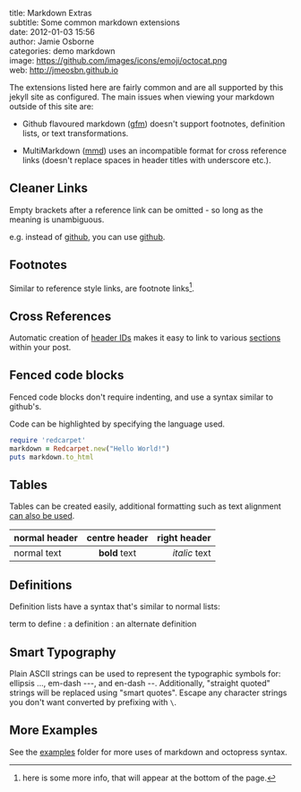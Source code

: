 title:        Markdown Extras  
subtitle:     Some common markdown extensions  
date:         2012-01-03 15:56  
author:       Jamie Osborne  
categories:   demo markdown  
image:        https://github.com/images/icons/emoji/octocat.png  
web:          http://jmeosbn.github.io  

The extensions listed here are fairly common and are all supported by this jekyll site as
configured. The main issues when viewing your markdown outside of this site are:

- Github flavoured markdown ([gfm]) doesn't support footnotes, definition lists, or text
  transformations.

- MultiMarkdown ([mmd]) uses an incompatible format for cross reference links (doesn't
  replace spaces in header titles with underscore etc.).

[gfm]: http://github.github.com/github-flavored-markdown/
[mmd]: https://rawgithub.com/fletcher/human-markdown-reference/master/index.html

<!-- more -->


## Cleaner Links

Empty brackets after a reference link can be omitted - so long as the meaning is
unambiguous.

e.g. instead of [github][], you can use [github].

[github]: http://github.com


## Footnotes

Similar to reference style links, are footnote links[^moreinfo].

[^moreinfo]: here is some more info, that will appear at the bottom of the page.


## Cross References

Automatic creation of [header IDs] makes it easy to link to various
[sections](#cross-references) within your post.

[header IDs]: http://kramdown.rubyforge.org/converter/html.html#auto-ids


## Fenced code blocks

Fenced code blocks don't require indenting, and use a syntax similar to github's.

Code can be highlighted by specifying the language used.

```ruby
require 'redcarpet'
markdown = Redcarpet.new("Hello World!")
puts markdown.to_html
```


## Tables

Tables can be created easily, additional formatting such as text alignment
[can also be used](http://kramdown.rubyforge.org/quickref.html#tables).

|   normal header   |   centre header   |    right header   |
|  ---------------  |  :-------------:  |  --------------:  |
|    normal text    |   **bold** text   |   *italic* text   |


## Definitions

Definition lists have a syntax that's similar to normal lists:

term to define
: a definition
: an alternate definition


## Smart Typography

Plain ASCII strings can be used to represent the typographic symbols for: ellipsis ...,
em-dash ---, and en-dash --. Additionally, \"straight quoted\" strings will be replaced
using "smart quotes". Escape any character strings you don't want converted by prefixing
with `\`.


## More Examples

See the [examples](.) folder for more uses of markdown and octopress syntax.
